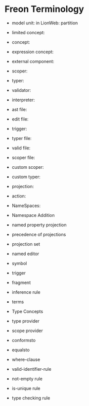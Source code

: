 # Freon Terminology

[//]: # (todo make a table)

- model unit: in LionWeb: partition 

- limited concept:

- concept:

- expression concept:

- external component:

- scoper:

- typer:

- validator:

- interpreter:

- ast file:

- edit file:
- trigger:

- typer file:

- valid file:

- scoper file:

- custom scoper:

- custom typer:

- projection:

- action:
- NameSpaces:
- Namespace Addition
- named property projection
- precedence of projections
- projection set
- named editor
- symbol
- trigger
- fragment
- inference rule
- terms
- Type Concepts
- type provider
- scope provider
- conformsto
- equalsto
- where-clause
- valid-identifier-rule
- not-empty rule
- is-unique rule
- type checking rule

